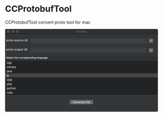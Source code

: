 # CCProtobufTool
CCProtobufTool convert proto tool for mac

![UI](https://github.com/ccworld1000/CCProtobufTool/blob/master/Screenshot/ui.png) 

